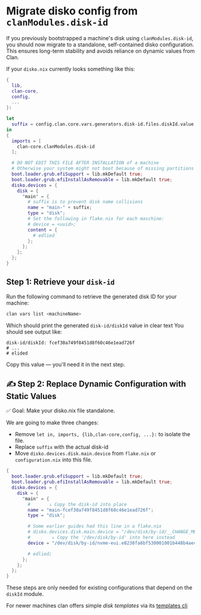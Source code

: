 # Migrate disko config from `clanModules.disk-id`

If you previously bootstrapped a machine's disk using `clanModules.disk-id`, you should now migrate to a standalone, self-contained disko configuration. This ensures long-term stability and avoids reliance on dynamic values from Clan.

If your `disko.nix` currently looks something like this:

```nix title="disko.nix"
{
  lib,
  clan-core,
  config,
  ...
}:

let
  suffix = config.clan.core.vars.generators.disk-id.files.diskId.value;
in
{
  imports = [
    clan-core.clanModules.disk-id
  ];

  # DO NOT EDIT THIS FILE AFTER INSTALLATION of a machine
  # Otherwise your system might not boot because of missing partitions / filesystems
  boot.loader.grub.efiSupport = lib.mkDefault true;
  boot.loader.grub.efiInstallAsRemovable = lib.mkDefault true;
  disko.devices = {
    disk = {
      "main" = {
        # suffix is to prevent disk name collisions
        name = "main-" + suffix;
        type = "disk";
        # Set the following in flake.nix for each maschine:
        # device = <uuid>;
        content = {
          # edlied
        };
      };
    };
  };
}
```

## Step 1: Retrieve your `disk-id`

Run the following command to retrieve the generated disk ID for your machine:

```bash
clan vars list <machineName>
```

Which should print the generated `disk-id/diskId` value in clear text
You should see output like:

```shellSession
disk-id/diskId: fcef30a749f8451d8f60c46e1ead726f
# ...
# elided
```

Copy this value — you'll need it in the next step.

## ✍️ Step 2: Replace Dynamic Configuration with Static Values

✅ Goal: Make your disko.nix file standalone.

We are going to make three changes:

- Remove `let in, imports, {lib,clan-core,config, ...}:` to isolate the file.
- Replace `suffix` with the actual disk-id
- Move `disko.devices.disk.main.device` from `flake.nix` or `configuration.nix` into this file.

```{.nix title="disko.nix" hl_lines="7-9 11-14"}
{
  boot.loader.grub.efiSupport = lib.mkDefault true;
  boot.loader.grub.efiInstallAsRemovable = lib.mkDefault true;
  disko.devices = {
    disk = {
      "main" = {
        #       ↓ Copy the disk-id into place
        name = "main-fcef30a749f8451d8f60c46e1ead726f";
        type = "disk";

        # Some earlier guides had this line in a flake.nix
        # disko.devices.disk.main.device = "/dev/disk/by-id/__CHANGE_ME__";
        #        ↓ Copy the '/dev/disk/by-id' into here instead
        device = "/dev/disk/by-id/nvme-eui.e8238fa6bf530001001b448b4aec2929";

        # edlied;
      };
    };
  };
}
```

These steps are only needed for existing configurations that depend on the `diskId` module.

For newer machines clan offers simple *disk templates* via its [templates cli](../../reference/cli/templates.md)
